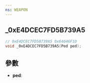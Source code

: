 ```yaml
---
ns: WEAPON
---
```

## _0xE4DCEC7FD5B739A5

```c
// 0xE4DCEC7FD5B739A5 0x64646F1D
void _0xE4DCEC7FD5B739A5(Ped ped);
```


## 參數
* **ped**: 

